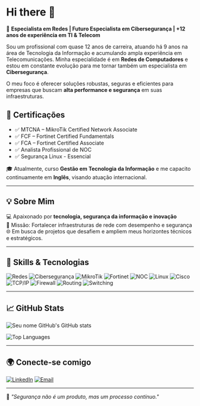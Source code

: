 # Hi there 👋

🔹 **Especialista em Redes | Futuro Especialista em Cibersegurança | +12 anos de experiência em TI & Telecom**

Sou um profissional com quase 12 anos de carreira, atuando há 9 anos na área de Tecnologia da Informação e acumulando ampla experiência em Telecomunicações. Minha especialidade é em **Redes de Computadores** e estou em constante evolução para me tornar também um especialista em **Cibersegurança**.

O meu foco é oferecer soluções robustas, seguras e eficientes para empresas que buscam **alta performance e segurança** em suas infraestruturas.

## 🧠 Certificações

- ✅ MTCNA – MikroTik Certified Network Associate  
- ✅ FCF – Fortinet Certified Fundamentals  
- ✅ FCA – Fortinet Certified Associate  
- ✅ Analista Profissional de NOC  
- ✅ Segurança Linux - Essencial  

🎓 Atualmente, curso **Gestão em Tecnologia da Informação** e me capacito continuamente em **Inglês**, visando atuação internacional.

---

## 💡 Sobre Mim

💻 Apaixonado por **tecnologia, segurança da informação e inovação**  
🔐 Missão: Fortalecer infraestruturas de rede com desempenho e segurança  
🌐 Em busca de projetos que desafiem e ampliem meus horizontes técnicos e estratégicos.

---

## 🧰 Skills & Tecnologias

![Redes](https://img.shields.io/badge/-Redes%20de%20Computadores-blue)
![Cibersegurança](https://img.shields.io/badge/-Cibersegurança-critical)
![MikroTik](https://img.shields.io/badge/-MikroTik-red)
![Fortinet](https://img.shields.io/badge/-Fortinet-black)
![NOC](https://img.shields.io/badge/-NOC-green)
![Linux](https://img.shields.io/badge/-Linux-blue)
![Cisco](https://img.shields.io/badge/-Cisco-yellow)
![TCP/IP](https://img.shields.io/badge/-TCP%2FIP-orange)
![Firewall](https://img.shields.io/badge/-Firewall-red)
![Routing](https://img.shields.io/badge/-Routing-purple)
![Switching](https://img.shields.io/badge/-Switching-teal)

---

## 📈 GitHub Stats

![Seu nome GitHub's GitHub stats](https://github-readme-stats.vercel.app/api?username=danielselbachoficial&show_icons=true&theme=dark)

![Top Languages](https://github-readme-stats.vercel.app/api/top-langs/?username=danielselbachoficial&layout=compact&theme=dark)



---

## 🌍 Conecte-se comigo

[![LinkedIn](https://img.shields.io/badge/-LinkedIn-0077B5?style=flat&logo=linkedin)](https://www.linkedin.com/in/danielselbachoficial/)
[![Email](https://img.shields.io/badge/-Email-informational?style=flat&logo=gmail)](mailto:danielselbach.fig@email.com)

---

📌 *"Segurança não é um produto, mas um processo contínuo."*  
